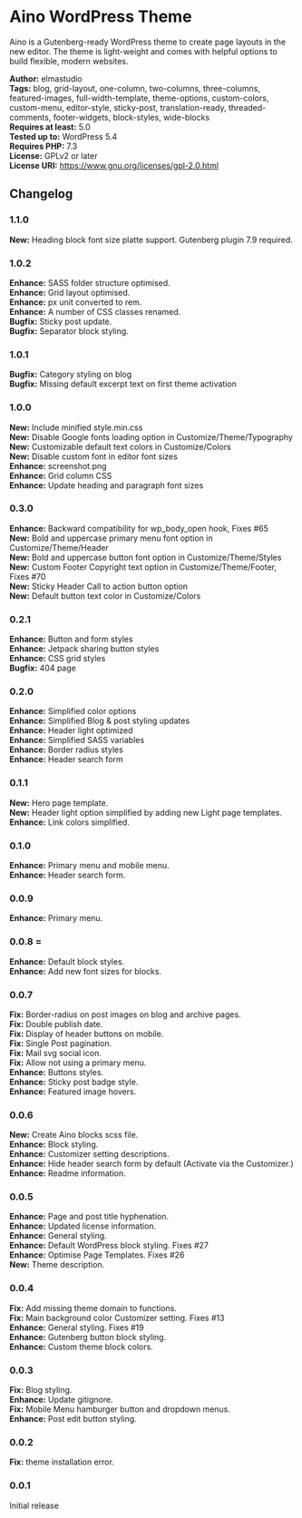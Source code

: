 # Aino WordPress Theme
Aino is a Gutenberg-ready WordPress theme to create page layouts in the new editor. The theme is light-weight and comes with helpful options to build flexible, modern websites.  

__Author:__ elmastudio  
__Tags:__  blog, grid-layout, one-column, two-columns, three-columns, featured-images, full-width-template, theme-options, custom-colors, custom-menu, editor-style, sticky-post, translation-ready, threaded-comments, footer-widgets, block-styles, wide-blocks  
__Requires at least:__ 5.0  
__Tested up to:__ WordPress 5.4  
__Requires PHP:__ 7.3    
__License:__ GPLv2 or later  
__License URI:__ https://www.gnu.org/licenses/gpl-2.0.html  

## Changelog  

### 1.1.0  
**New:** Heading block font size platte support. Gutenberg plugin 7.9 required.  

### 1.0.2 
**Enhance:** SASS folder structure optimised.  
**Enhance:** Grid layout optimised.  
**Enhance:** px unit converted to rem.  
**Enhance:** A number of CSS classes renamed.  
**Bugfix:** Sticky post update.  
**Bugfix:** Separator block styling.  
    
### 1.0.1 
**Bugfix:** Category styling on blog  
**Bugfix:** Missing default excerpt text on first theme activation    
  
### 1.0.0 
**New:** Include minified style.min.css  
**New:** Disable Google fonts loading option in Customize/Theme/Typography  
**New:** Customizable default text colors in Customize/Colors  
**New:** Disable custom font in editor font sizes  
**Enhance:** screenshot.png  
**Enhance:** Grid column CSS  
**Enhance:** Update heading and paragraph font sizes  

### 0.3.0  
**Enhance:** Backward compatibility for wp_body_open hook, Fixes #65  
**New:** Bold and uppercase primary menu font option in Customize/Theme/Header  
**New:** Bold and uppercase button font option in Customize/Theme/Styles  
**New:** Custom Footer Copyright text option in Customize/Theme/Footer, Fixes #70  
**New:** Sticky Header Call to action button option  
**New:** Default button text color in Customize/Colors  

### 0.2.1  
**Enhance:** Button and form styles  
**Enhance:** Jetpack sharing button styles  
**Enhance:** CSS grid styles  
**Bugfix:** 404 page  

### 0.2.0
**Enhance:** Simplified color options  
**Enhance:** Simplified Blog & post styling updates  
**Enhance:** Header light optimized  
**Enhance:** Simplified SASS variables  
**Enhance:** Border radius styles  
**Enhance:** Header search form  

### 0.1.1  
**New:** Hero page template.    
**New:** Header light option simplified by adding new Light page templates.  
**Enhance:** Link colors simplified.  

### 0.1.0  
**Enhance:** Primary menu and mobile menu.  
**Enhance:** Header search form.  

### 0.0.9  
**Enhance:** Primary menu.  

### 0.0.8 =  
**Enhance:** Default block styles.  
**Enhance:** Add new font sizes for blocks.  

### 0.0.7  
**Fix:** Border-radius on post images on blog and archive pages.  
**Fix:** Double publish date.  
**Fix:** Display of header buttons on mobile.  
**Fix:** Single Post pagination.  
**Fix:** Mail svg social icon.  
**Fix:** Allow not using a primary menu.  
**Enhance:** Buttons styles.  
**Enhance:** Sticky post badge style.  
**Enhance:** Featured image hovers.  

### 0.0.6  
**New:** Create Aino blocks scss file.  
**Enhance:** Block styling.  
**Enhance:** Customizer setting descriptions.  
**Enhance:** Hide header search form by default (Activate via the Customizer.)  
**Enhance:** Readme information.  

### 0.0.5  
**Enhance:** Page and post title hyphenation.  
**Enhance:** Updated license information.  
**Enhance:** General styling.  
**Enhance:** Default WordPress block styling. Fixes #27  
**Enhance:** Optimise Page Templates. Fixes #26  
**New:** Theme description.  

### 0.0.4  
**Fix:** Add missing theme domain to functions.  
**Fix:** Main background color Customizer setting. Fixes #13  
**Enhance:** General styling. Fixes #19  
**Enhance:** Gutenberg button block styling.  
**Enhance:** Custom theme block colors.  

### 0.0.3  
**Fix:** Blog styling.  
**Enhance:** Update gitignore.  
**Fix:** Mobile Menu hamburger button and dropdown menus.  
**Enhance:** Post edit button styling.  

### 0.0.2  
**Fix:** theme installation error.  

### 0.0.1  
Initial release  
